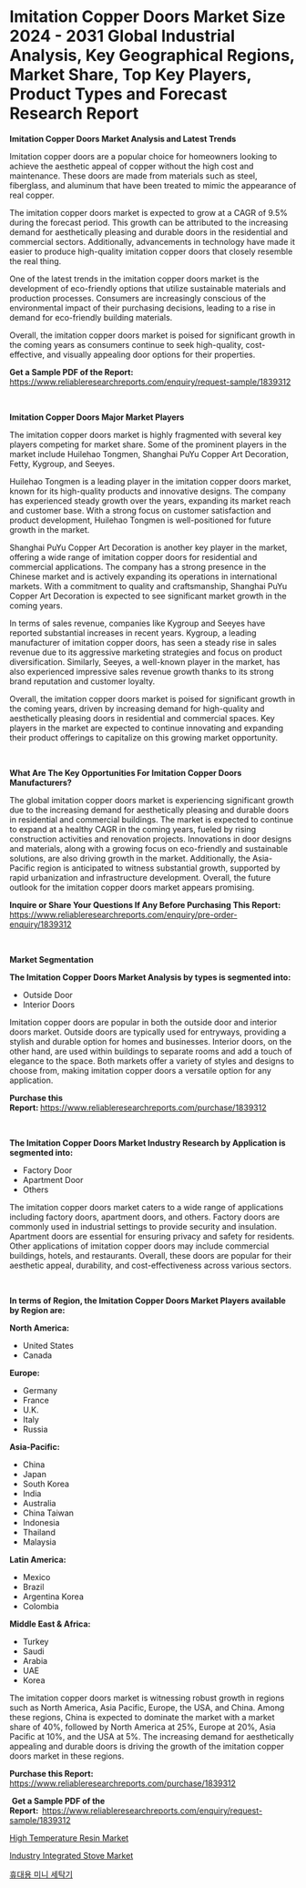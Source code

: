 <p><h1>Imitation Copper Doors Market Size 2024 - 2031 Global Industrial Analysis, Key Geographical Regions, Market Share, Top Key Players, Product Types and Forecast Research Report</h1></p><p><strong>Imitation Copper Doors Market Analysis and Latest Trends</strong></p>
<p><p>Imitation copper doors are a popular choice for homeowners looking to achieve the aesthetic appeal of copper without the high cost and maintenance. These doors are made from materials such as steel, fiberglass, and aluminum that have been treated to mimic the appearance of real copper.</p><p>The imitation copper doors market is expected to grow at a CAGR of 9.5% during the forecast period. This growth can be attributed to the increasing demand for aesthetically pleasing and durable doors in the residential and commercial sectors. Additionally, advancements in technology have made it easier to produce high-quality imitation copper doors that closely resemble the real thing.</p><p>One of the latest trends in the imitation copper doors market is the development of eco-friendly options that utilize sustainable materials and production processes. Consumers are increasingly conscious of the environmental impact of their purchasing decisions, leading to a rise in demand for eco-friendly building materials.</p><p>Overall, the imitation copper doors market is poised for significant growth in the coming years as consumers continue to seek high-quality, cost-effective, and visually appealing door options for their properties.</p></p>
<p><strong>Get a Sample PDF of the Report:&nbsp;</strong> <a href="https://www.reliableresearchreports.com/enquiry/request-sample/1839312">https://www.reliableresearchreports.com/enquiry/request-sample/1839312</a></p>
<p>&nbsp;</p>
<p><strong>Imitation Copper Doors Major Market Players</strong></p>
<p><p>The imitation copper doors market is highly fragmented with several key players competing for market share. Some of the prominent players in the market include Huilehao Tongmen, Shanghai PuYu Copper Art Decoration, Fetty, Kygroup, and Seeyes.</p><p>Huilehao Tongmen is a leading player in the imitation copper doors market, known for its high-quality products and innovative designs. The company has experienced steady growth over the years, expanding its market reach and customer base. With a strong focus on customer satisfaction and product development, Huilehao Tongmen is well-positioned for future growth in the market.</p><p>Shanghai PuYu Copper Art Decoration is another key player in the market, offering a wide range of imitation copper doors for residential and commercial applications. The company has a strong presence in the Chinese market and is actively expanding its operations in international markets. With a commitment to quality and craftsmanship, Shanghai PuYu Copper Art Decoration is expected to see significant market growth in the coming years.</p><p>In terms of sales revenue, companies like Kygroup and Seeyes have reported substantial increases in recent years. Kygroup, a leading manufacturer of imitation copper doors, has seen a steady rise in sales revenue due to its aggressive marketing strategies and focus on product diversification. Similarly, Seeyes, a well-known player in the market, has also experienced impressive sales revenue growth thanks to its strong brand reputation and customer loyalty.</p><p>Overall, the imitation copper doors market is poised for significant growth in the coming years, driven by increasing demand for high-quality and aesthetically pleasing doors in residential and commercial spaces. Key players in the market are expected to continue innovating and expanding their product offerings to capitalize on this growing market opportunity.</p></p>
<p>&nbsp;</p>
<p><strong>What Are The Key Opportunities For Imitation Copper Doors Manufacturers?</strong></p>
<p><p>The global imitation copper doors market is experiencing significant growth due to the increasing demand for aesthetically pleasing and durable doors in residential and commercial buildings. The market is expected to continue to expand at a healthy CAGR in the coming years, fueled by rising construction activities and renovation projects. Innovations in door designs and materials, along with a growing focus on eco-friendly and sustainable solutions, are also driving growth in the market. Additionally, the Asia-Pacific region is anticipated to witness substantial growth, supported by rapid urbanization and infrastructure development. Overall, the future outlook for the imitation copper doors market appears promising.</p></p>
<p><strong>Inquire or Share Your Questions If Any Before Purchasing This Report:</strong> <a href="https://www.reliableresearchreports.com/enquiry/pre-order-enquiry/1839312">https://www.reliableresearchreports.com/enquiry/pre-order-enquiry/1839312</a></p>
<p>&nbsp;</p>
<p><strong>Market Segmentation</strong></p>
<p><strong>The Imitation Copper Doors Market Analysis by types is segmented into:</strong></p>
<p><ul><li>Outside Door</li><li>Interior Doors</li></ul></p>
<p><p>Imitation copper doors are popular in both the outside door and interior doors market. Outside doors are typically used for entryways, providing a stylish and durable option for homes and businesses. Interior doors, on the other hand, are used within buildings to separate rooms and add a touch of elegance to the space. Both markets offer a variety of styles and designs to choose from, making imitation copper doors a versatile option for any application.</p></p>
<p><strong>Purchase this Report:&nbsp;</strong><a href="https://www.reliableresearchreports.com/purchase/1839312">https://www.reliableresearchreports.com/purchase/1839312</a></p>
<p>&nbsp;</p>
<p><strong>The Imitation Copper Doors Market Industry Research by Application is segmented into:</strong></p>
<p><ul><li>Factory Door</li><li>Apartment Door</li><li>Others</li></ul></p>
<p><p>The imitation copper doors market caters to a wide range of applications including factory doors, apartment doors, and others. Factory doors are commonly used in industrial settings to provide security and insulation. Apartment doors are essential for ensuring privacy and safety for residents. Other applications of imitation copper doors may include commercial buildings, hotels, and restaurants. Overall, these doors are popular for their aesthetic appeal, durability, and cost-effectiveness across various sectors.</p></p>
<p>&nbsp;</p>
<p><strong>In terms of Region, the Imitation Copper Doors Market Players available by Region are:</strong></p>
<p>
    <p> <strong> North America: </strong>
        <ul>
            <li>United States</li>
            <li>Canada</li>
        </ul>
        </p> 
    <p> <strong> Europe: </strong>
        <ul>
            <li>Germany</li>
            <li>France</li>
            <li>U.K.</li>
            <li>Italy</li>
            <li>Russia</li>
        </ul>
        </p> 
    <p> <strong> Asia-Pacific: </strong>
        <ul>
            <li>China</li>
            <li>Japan</li>
            <li>South Korea</li>
            <li>India</li>
            <li>Australia</li>
            <li>China Taiwan</li>
            <li>Indonesia</li>
            <li>Thailand</li>
            <li>Malaysia</li>
        </ul>
        </p> 
    <p> <strong> Latin America: </strong>
        <ul>
            <li>Mexico</li>
            <li>Brazil</li>
            <li>Argentina Korea</li>
            <li>Colombia</li>
        </ul>
        </p> 
    <p> <strong> Middle East & Africa: </strong>
        <ul>
            <li>Turkey</li>
            <li>Saudi</li>
            <li>Arabia</li>
            <li>UAE</li>
            <li>Korea</li>
        </ul>
    </p>
    </p>
<p><p>The imitation copper doors market is witnessing robust growth in regions such as North America, Asia Pacific, Europe, the USA, and China. Among these regions, China is expected to dominate the market with a market share of 40%, followed by North America at 25%, Europe at 20%, Asia Pacific at 10%, and the USA at 5%. The increasing demand for aesthetically appealing and durable doors is driving the growth of the imitation copper doors market in these regions.</p></p>
<p><strong>Purchase this Report: </strong><a href="https://www.reliableresearchreports.com/purchase/1839312">https://www.reliableresearchreports.com/purchase/1839312</a></p>
<p>&nbsp;<strong>Get a Sample PDF of the Report:&nbsp;&nbsp;</strong><a href="https://www.reliableresearchreports.com/enquiry/request-sample/1839312">https://www.reliableresearchreports.com/enquiry/request-sample/1839312</a></p>
<p><strong></strong></p>
<p><p><a href="https://confirmed-shield-e13.notion.site/High-Temperature-Resin-Market-Size-Growth-and-Forecast-from-2024-2031-b7b8d64c4fcc4e2398c32543fe5c808a">High Temperature Resin Market</a></p><p><a href="https://github.com/ChiragRP21/Market-Research-Report-List-3/blob/main/industry-integrated-stove-market.md">Industry Integrated Stove Market</a></p><p><a href="https://github.com/akzkkws047661437/Market-Research-Report-List-1/blob/main/13518657163.md">휴대용 미니 세탁기</a></p></p>
